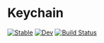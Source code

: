 # Keychain

[![Stable](https://img.shields.io/badge/docs-stable-blue.svg)](https://alecloudenback.github.io/Keychain.jl/stable/)
[![Dev](https://img.shields.io/badge/docs-dev-blue.svg)](https://alecloudenback.github.io/Keychain.jl/dev/)
[![Build Status](https://github.com/alecloudenback/Keychain.jl/actions/workflows/CI.yml/badge.svg?branch=master)](https://github.com/alecloudenback/Keychain.jl/actions/workflows/CI.yml?query=branch%3Amaster)
